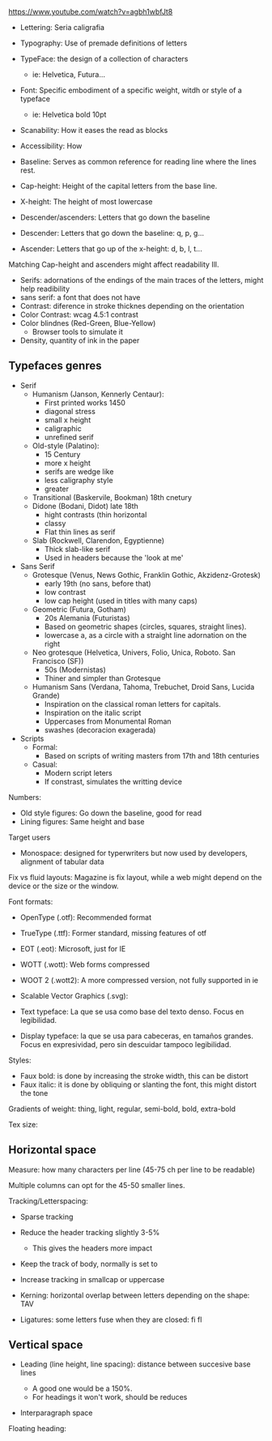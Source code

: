 https://www.youtube.com/watch?v=agbh1wbfJt8

- Lettering: Seria caligrafia
- Typography: Use of premade definitions of letters

- TypeFace: the design of a collection of characters
	- ie: Helvetica, Futura...
- Font: Specific embodiment of a specific weight, witdh or style of a typeface
	- ie: Helvetica bold 10pt


- Scanability: How it eases the read as blocks
- Accessibility: How 

- Baseline: Serves as common reference for reading line where the lines rest.
- Cap-height: Height of the capital letters from the base line.
- X-height: The height of most lowercase
- Descender/ascenders: Letters that go down the baseline
- Descender: Letters that go down the baseline: q, p, g...
- Ascender: Letters that go up of the x-height: d, b, l, t...

Matching Cap-height and ascenders might affect readability Ill.

- Serifs: adornations  of the endings of the main traces of the letters, might help readibility
- sans serif: a font that does not have 
- Contrast: diference in stroke thicknes depending on the orientation
- Color Contrast: wcag 4.5:1 contrast
- Color blindnes (Red-Green, Blue-Yellow)
	- Browser tools to simulate it
- Density, quantity of ink in the paper


## Typefaces genres

- Serif
	- Humanism (Janson, Kennerly Centaur):
		- First printed works 1450
		- diagonal stress
		- small x height
		- caligraphic
		- unrefined serif
	- Old-style (Palatino): 
		- 15 Century
		- more x height
		- serifs are wedge like
		- less caligraphy style
		- greater
	- Transitional (Baskervile, Bookman) 18th cnetury
	- Didone (Bodani, Didot) late 18th
		- hight contrasts (thin horizontal
		- classy
		- Flat thin lines as serif
	- Slab (Rockwell, Clarendon, Egyptienne)
		- Thick slab-like serif
		- Used in headers because the 'look at me'
- Sans Serif
	- Grotesque (Venus, News Gothic, Franklin Gothic, Akzidenz-Grotesk)
		- early 19th (no sans, before that)
		- low contrast
		- low cap height (used in titles with many caps)
	- Geometric (Futura, Gotham)
		- 20s Alemania (Futuristas)
		- Based on geometric shapes (circles, squares, straight lines).
		- lowercase a, as a circle with a straight line adornation on the right
	- Neo grotesque (Helvetica, Univers, Folio, Unica, Roboto. San Francisco (SF))
		- 50s (Modernistas)
		- Thiner and simpler than Grotesque
	- Humanism Sans (Verdana, Tahoma, Trebuchet, Droid Sans, Lucida Grande)
		- Inspiration on the classical roman letters for capitals.
		- Inspiration on the italic script
		- Uppercases from Monumental Roman
		- swashes (decoracion exagerada)
- Scripts
	- Formal:
		- Based on scripts of writing masters from 17th and 18th centuries
	- Casual:
		- Modern script leters
		- If constrast, simulates the writting device

Numbers:

- Old style figures: Go down the baseline, good for read
- Lining figures: Same height and base

Target users

- Monospace: designed for typerwriters but now used by developers, alignment of tabular data

Fix vs fluid layouts: Magazine is fix layout, while a web might depend on the device or the size or the window.

Font formats:

- OpenType  (.otf): Recommended format
- TrueType (.ttf): Former standard, missing features of otf
- EOT (.eot): Microsoft, just for IE
- WOTT (.wott): Web forms compressed
- WOOT 2 (.wott2): A more compressed version, not fully supported in ie
- Scalable Vector Graphics (.svg): 


- Text typeface: La que se usa como base del texto denso. Focus en legibilidad.
- Display typeface: la que se usa para cabeceras, en tamaños grandes. Focus en expresividad, pero sin descuidar tampoco legibilidad.

Styles:

- Faux bold: is done by increasing the stroke width, this can be distort
- Faux italic: it is done by obliquing or slanting the font, this might distort the tone

Gradients of weight: thing, light, regular, semi-bold, bold, extra-bold

Tex size:

## Horizontal space

Measure: how many characters per line (45-75 ch per line to be readable)

Multiple columns can opt for the 45-50 smaller lines.

Tracking/Letterspacing:
- Sparse tracking 
- Reduce the header tracking slightly 3-5%
	- This gives the headers more impact
- Keep the track of body, normally is set to
- Increase tracking in smallcap or uppercase

- Kerning: horizontal overlap between letters depending on the shape: TAV
- Ligatures: some letters fuse when they are closed: fi fl

## Vertical space

- Leading (line height, line spacing): distance between succesive base lines
  - A good one would be a 150%.
  - For headings it won't work, should be reduces

- Interparagraph space


Floating heading: 
























